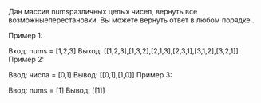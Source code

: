 Дан массив numsразличных целых чисел, вернуть все возможныеперестановки. Вы можете вернуть ответ в любом порядке .

Пример 1:

Вход: nums = [1,2,3]
Выход: [[1,2,3],[1,3,2],[2,1,3],[2,3,1],[3,1,2],[3,2,1]]
Пример 2:

Ввод: числа = [0,1]
Вывод: [[0,1],[1,0]]
Пример 3:

Ввод: nums = [1]
Вывод: [[1]]
